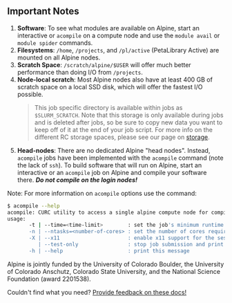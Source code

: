## Important Notes

1. **Software**: To see what modules are available on Alpine, start an interactive or `acompile` on a compute node and use the `module avail` or `module spider` commands.
2. **Filesystems**: `/home`, `/projects`, and `/pl/active` (PetaLibrary Active) are mounted on all Alpine nodes.
3. **Scratch Space**: `/scratch/alpine/$USER` will offer much better performance than doing I/O from `/projects`.
4. **Node-local scratch**: Most Alpine nodes also have at least 400 GB of scratch space on a local SSD disk, which will offer the fastest I/O possible.
	> This job specific directory is available within jobs as `$SLURM_SCRATCH`. Note that this storage is only available during jobs and is deleted after jobs, so be sure to copy new data you want to keep off of it at the end of your job script. For more info on the different RC storage spaces, please see our page on [storage](../../compute/filesystems.html).
4. **Head-nodes**: There are no dedicated Alpine "head nodes". Instead, `acompile` jobs have been implemented with the `acompile` command (note the lack of `ssh`). To build software that will run on Alpine, start an interactive or an `acompile` job on Alpine and compile your software there. _**Do not compile on the login nodes!**_

Note: For more information on `acompile` options use the command:
```bash
$ acompile --help
acompile: CURC utility to access a single alpine compute node for compiling software
usage:
       -t | --time=<time-limit>        : set the job's minimum runtime (default 60 minutes/max 12 hours)
       -n | --ntasks=<number-of-cores> : set the number of cores required for the session (default 1/max 4)
       -X | --x11                      : enable x11 support for the session (requires user to login w/ -X or -Y flag)
          | --test-only                : stop job submission and print submit command
       -h | --help                     : print this message
```


Alpine is jointly funded by the University of Colorado Boulder, the University of Colorado Anschutz, Colorado State University, and the National Science Foundation (award 2201538).

Couldn't find what you need? [Provide feedback on these docs!](https://forms.gle/bSQEeFrdvyeQWPtW9)
